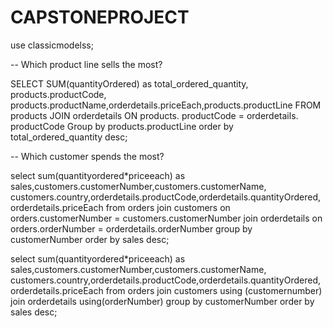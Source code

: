 # CAPSTONEPROJECT

use classicmodelss;

-- Which product line sells the most?

SELECT SUM(quantityOrdered) as total_ordered_quantity, products.productCode, products.productName,orderdetails.priceEach,products.productLine
FROM products
JOIN orderdetails
ON products. productCode = orderdetails. productCode
Group by products.productLine
order by total_ordered_quantity desc;

-- Which customer spends the most?

select sum(quantityordered*priceeach) as sales,customers.customerNumber,customers.customerName,
customers.country,orderdetails.productCode,orderdetails.quantityOrdered,orderdetails.priceEach 
from orders 
join customers on orders.customerNumber = customers.customerNumber
join orderdetails on orders.orderNumber = orderdetails.orderNumber
group by customerNumber
order by sales desc;

select sum(quantityordered*priceeach) as sales,customers.customerNumber,customers.customerName,
customers.country,orderdetails.productCode,orderdetails.quantityOrdered,orderdetails.priceEach 
from orders 
join customers using (customernumber)
join orderdetails using(orderNumber)
group by customerNumber
order by sales desc;

